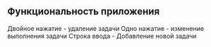 ## Функциональность приложения

Двойное нажатие - удаление задачи
Одно нажатие - изменение выполнения задачи
Строка ввода - Добавление новой задачи

